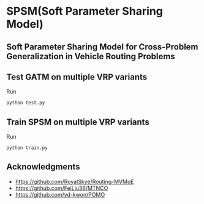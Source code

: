 # SPSM(Soft Parameter Sharing Model)

## Soft Parameter Sharing Model for Cross-Problem Generalization in Vehicle Routing Problems

## Test GATM on multiple VRP variants

Run

```bash
python test.py
```


## Train SPSM on multiple VRP variants

Run

```bash
python train.py
```

## Acknowledgments

* https://github.com/RoyalSkye/Routing-MVMoE
* https://github.com/FeiLiu36/MTNCO
* https://github.com/yd-kwon/POMO